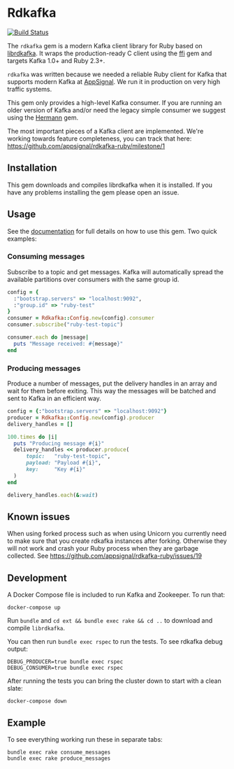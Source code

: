# Rdkafka

[![Build Status](https://travis-ci.org/coupa/rdkafka-ruby.svg?branch=master)](https://travis-ci.org/coupa/rdkafka-ruby)

The `rdkafka` gem is a modern Kafka client library for Ruby based on
[librdkafka](https://github.com/edenhill/librdkafka/).
It wraps the production-ready C client using the [ffi](https://github.com/ffi/ffi)
gem and targets Kafka 1.0+ and Ruby 2.3+.

`rdkafka` was written because we needed a reliable Ruby client for
Kafka that supports modern Kafka at [AppSignal](https://appsignal.com).
We run it in production on very high traffic systems.

This gem only provides a high-level Kafka consumer. If you are running
an older version of Kafka and/or need the legacy simple consumer we
suggest using the [Hermann](https://github.com/reiseburo/hermann) gem.

The most important pieces of a Kafka client are implemented. We're
working towards feature completeness, you can track that here:
https://github.com/appsignal/rdkafka-ruby/milestone/1

## Installation

This gem downloads and compiles librdkafka when it is installed. If you
have any problems installing the gem please open an issue.

## Usage

See the [documentation](https://www.rubydoc.info/github/appsignal/rdkafka-ruby) for full details on how to use this gem. Two quick examples:

### Consuming messages

Subscribe to a topic and get messages. Kafka will automatically spread
the available partitions over consumers with the same group id.

```ruby
config = {
  :"bootstrap.servers" => "localhost:9092",
  :"group.id" => "ruby-test"
}
consumer = Rdkafka::Config.new(config).consumer
consumer.subscribe("ruby-test-topic")

consumer.each do |message|
  puts "Message received: #{message}"
end
```

### Producing messages

Produce a number of messages, put the delivery handles in an array and
wait for them before exiting. This way the messages will be batched and
sent to Kafka in an efficient way.

```ruby
config = {:"bootstrap.servers" => "localhost:9092"}
producer = Rdkafka::Config.new(config).producer
delivery_handles = []

100.times do |i|
  puts "Producing message #{i}"
  delivery_handles << producer.produce(
      topic:   "ruby-test-topic",
      payload: "Payload #{i}",
      key:     "Key #{i}"
  )
end

delivery_handles.each(&:wait)
```

## Known issues

When using forked process such as when using Unicorn you currently need
to make sure that you create rdkafka instances after forking. Otherwise
they will not work and crash your Ruby process when they are garbage
collected. See https://github.com/appsignal/rdkafka-ruby/issues/19

## Development

A Docker Compose file is included to run Kafka and Zookeeper. To run
that:

```
docker-compose up
```

Run `bundle` and `cd ext && bundle exec rake && cd ..` to download and
compile `librdkafka`.

You can then run `bundle exec rspec` to run the tests. To see rdkafka
debug output:

```
DEBUG_PRODUCER=true bundle exec rspec
DEBUG_CONSUMER=true bundle exec rspec
```

After running the tests you can bring the cluster down to start with a
clean slate:

```
docker-compose down
```

## Example

To see everything working run these in separate tabs:

```
bundle exec rake consume_messages
bundle exec rake produce_messages
```
